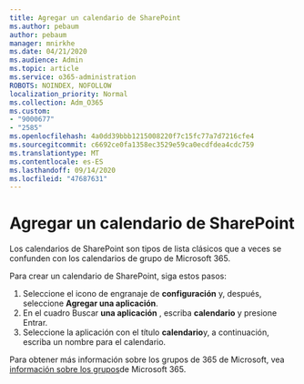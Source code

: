 ```yaml
---
title: Agregar un calendario de SharePoint
ms.author: pebaum
author: pebaum
manager: mnirkhe
ms.date: 04/21/2020
ms.audience: Admin
ms.topic: article
ms.service: o365-administration
ROBOTS: NOINDEX, NOFOLLOW
localization_priority: Normal
ms.collection: Adm_O365
ms.custom:
- "9000677"
- "2585"
ms.openlocfilehash: 4a0dd39bbb1215008220f7c15fc77a7d7216cfe4
ms.sourcegitcommit: c6692ce0fa1358ec3529e59ca0ecdfdea4cdc759
ms.translationtype: MT
ms.contentlocale: es-ES
ms.lasthandoff: 09/14/2020
ms.locfileid: "47687631"
---
```

# <a name="add-a-sharepoint-calendar"></a>Agregar un calendario de SharePoint

Los calendarios de SharePoint son tipos de lista clásicos que a veces se confunden con los calendarios de grupo de Microsoft 365.
 
Para crear un calendario de SharePoint, siga estos pasos:
 
1.  Seleccione el icono de engranaje de **configuración** y, después, seleccione **Agregar una aplicación**.
2.  En el cuadro Buscar **una aplicación** , escriba **calendario** y presione Entrar.
3.  Seleccione la aplicación con el título **calendario**y, a continuación, escriba un nombre para el calendario.

Para obtener más información sobre los grupos de 365 de Microsoft, vea [información sobre los grupos](https://support.office.com/article/Learn-about-Office-365-groups-b565caa1-5c40-40ef-9915-60fdb2d97fa2)de Microsoft 365.

